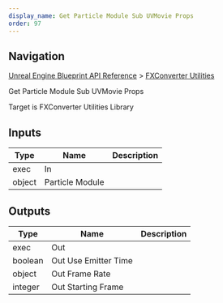 ```yaml
---
display_name: Get Particle Module Sub UVMovie Props
order: 97
---
```

## Navigation

[Unreal Engine Blueprint API Reference](https://dev.epicgames.com/documentation/en-us/unreal-engine/BlueprintAPI) > [FXConverter Utilities](https://dev.epicgames.com/documentation/en-us/unreal-engine/BlueprintAPI/FXConverterUtilities)

Get Particle Module Sub UVMovie Props

Target is FXConverter Utilities Library

## Inputs

| Type | Name | Description |
| --- | --- | --- |
| exec | In |  |
| object | Particle Module |  |

## Outputs

| Type | Name | Description |
| --- | --- | --- |
| exec | Out |  |
| boolean | Out Use Emitter Time |  |
| object | Out Frame Rate |  |
| integer | Out Starting Frame |  |
